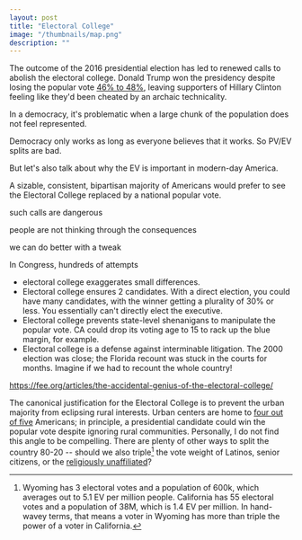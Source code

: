 ```yaml
---
layout: post
title: "Electoral College"
image: "/thumbnails/map.png"
description: ""
---
```


The outcome of the 2016 presidential election has led to renewed calls to abolish the electoral college. Donald Trump won the presidency despite losing the popular vote [46% to 48%](https://en.wikipedia.org/wiki/United_States_presidential_election,_2016), leaving supporters of Hillary Clinton feeling like they'd been cheated by an archaic technicality.

In a democracy, it's problematic when a large chunk of the population does not feel represented.




Democracy only works as long as everyone believes that it works. So PV/EV splits are bad.

But let's also talk about why the EV is important in modern-day America.




A sizable, consistent, bipartisan majority of Americans would prefer to see the Electoral College replaced by a national popular vote.

such calls are dangerous

people are not thinking through the consequences

we can do better with a tweak



In Congress, hundreds of attempts




[^1]: Over the past two centuries, there have been [over 700 attempts](https://www.archives.gov/federal-register/electoral-college/faq.html#changes) by Congress to eliminate the electoral college. A [consistent, bipartisan majority](http://www.gallup.com/poll/150245/americans-swap-electoral-college-popular-vote.aspx) of voters would prefer a national popular vote.





- electoral college exaggerates small differences.
- Electoral college ensures 2 candidates. With a direct election, you could have many candidates, with the winner getting a plurality of 30% or less. You essentially can't directly elect the executive.
- Electoral college prevents state-level shenanigans to manipulate the popular vote. CA could drop its voting age to 15 to rack up the blue margin, for example.
- Electoral college is a defense against interminable litigation. The 2000 election was close; the Florida recount was stuck in the courts for months. Imagine if we had to recount the whole country!


https://fee.org/articles/the-accidental-genius-of-the-electoral-college/



The canonical justification for the Electoral College is to prevent the urban majority from eclipsing rural interests. Urban centers are home to [four out of five](https://www.census.gov/geo/reference/ua/uafaq.html) Americans; in principle, a presidential candidate could win the popular vote despite ignoring rural communities. Personally, I do not find this angle to be compelling. There are plenty of other ways to split the country 80-20 -- should we also triple[^2] the vote weight of Latinos, senior citizens, or the [religiously unaffiliated](https://en.wikipedia.org/wiki/Religion_in_the_United_States)?




[^2]: Wyoming has 3 electoral votes and a population of 600k, which averages out to 5.1 EV per million people. California has 55 electoral votes and a population of 38M, which is 1.4 EV per million. In hand-wavey terms, that means a voter in Wyoming has more than triple the power of a voter in California.

